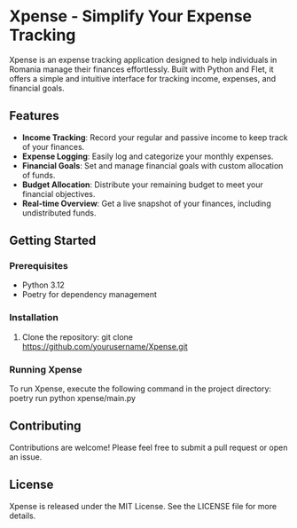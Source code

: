 # Xpense - Simplify Your Expense Tracking

Xpense is an expense tracking application designed to help individuals in Romania manage their finances effortlessly. Built with Python and Flet, it offers a simple and intuitive interface for tracking income, expenses, and financial goals.

## Features

- **Income Tracking**: Record your regular and passive income to keep track of your finances.
- **Expense Logging**: Easily log and categorize your monthly expenses.
- **Financial Goals**: Set and manage financial goals with custom allocation of funds.
- **Budget Allocation**: Distribute your remaining budget to meet your financial objectives.
- **Real-time Overview**: Get a live snapshot of your finances, including undistributed funds.

## Getting Started

### Prerequisites

- Python 3.12
- Poetry for dependency management

### Installation

1. Clone the repository:
git clone https://github.com/yourusername/Xpense.git

### Running Xpense

To run Xpense, execute the following command in the project directory:
poetry run python xpense/main.py

## Contributing

Contributions are welcome! Please feel free to submit a pull request or open an issue.

## License

Xpense is released under the MIT License. See the LICENSE file for more details.
